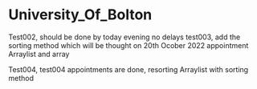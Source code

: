 # University_Of_Bolton

Test002, should be done by today evening no delays
test003, add the sorting method which will be thought on 20th Ocober 2022
appointment Arraylist and array

Test004, test004 appointments are done, resorting Arraylist with sorting method